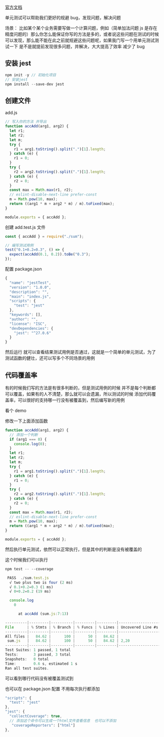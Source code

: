 [官方文档](https://jestjs.io/zh-Hans/docs/getting-started)

单元测试可以帮助我们更好的规避 bug，发现问题，解决问题

场景： 比如某个某个业务需要写做一个计算问题，例如（简单加法问题 js 是存在精度问题的）那么你怎么能保证你写的方法是多的，或者说这些问题在测试的时候可以发现，那么能不能在此之前就规避这些问题呢，如果我门写一个用单元测试测试一下 是不是就提前发现很多问题，并解决，大大提高了效率 减少了 bug

## 安装 jest

```js
npm init -y // 初始化项目
// 安装jest
npm install --save-dev jest
```

## 创建文件

add.js

```js
// 写入你的方法 并导出
function accAdd(arg1, arg2) {
  let r1;
  let r2;
  let m;
  try {
    r1 = arg1.toString().split(".")[1].length;
  } catch (e) {
    r1 = 0;
  }
  try {
    r2 = arg2.toString().split(".")[1].length;
  } catch (e) {
    r2 = 0;
  }
  const max = Math.max(r1, r2);
  // eslint-disable-next-line prefer-const
  m = Math.pow(10, max);
  return ((arg1 * m + arg2 * m) / m).toFixed(max);
}

module.exports = { accAdd };
```

创建 add.test.js 文件

```js
const { accAdd } = require("./sum");

// 编写测试用例
test("0.1+0.2=0.3", () => {
  expect(accAdd(0.1, 0.2)).toBe("0.3");
});
```

配置 package.json

```js
{
  "name": "jestTest",
  "version": "1.0.0",
  "description": "",
  "main": "index.js",
  "scripts": {
    "test": "jest"
  },
  "keywords": [],
  "author": "",
  "license": "ISC",
  "devDependencies": {
    "jest": "^27.0.6"
  }
}
```

然后运行 就可以查看结果测试用例是否通过，这就是一个简单的单元测试，为了测试函数的健壮，还可以写多个不同场景的用例

## 代码覆盖率

有的时候我们写的方法是有很多判断的，但是测试用例的时候 并不是每个判断都可以覆盖，如果有的人不清楚，那么就可以会遗漏，所以测试的时候 添加代码覆盖率，可以很好的支持哪一行没有被覆盖到，然后编写新的用例

看个 demo

修改一下上面添加函数

```js
function accAdd(arg1, arg2) {
  // 添加一个判断
  if (arg1 === 0) {
    console.log(0);
  }
  let r1;
  let r2;
  let m;
  try {
    r1 = arg1.toString().split(".")[1].length;
  } catch (e) {
    r1 = 0;
  }
  try {
    r2 = arg2.toString().split(".")[1].length;
  } catch (e) {
    r2 = 0;
  }
  const max = Math.max(r1, r2);
  // eslint-disable-next-line prefer-const
  m = Math.pow(10, max);
  return ((arg1 * m + arg2 * m) / m).toFixed(max);
}

module.exports = { accAdd };
```

然后执行单元测试，依然可以正常执行，但是其中的判断是没有被覆盖的

这个时候我们可以执行

```js
npm test -- --coverage
```

```js
 PASS  ./sum.test.js
  √ two plus two is four (2 ms)
  √ 0.1+0.2=0.3 (1 ms)
  √ 0+0.2=0.2 (19 ms)

  console.log
    0

      at accAdd (sum.js:7:13)

----------|---------|----------|---------|---------|-------------------
File      | % Stmts | % Branch | % Funcs | % Lines | Uncovered Line #s
----------|---------|----------|---------|---------|-------------------
All files |   84.62 |      100 |      50 |   84.62 |
 sum.js   |   84.62 |      100 |      50 |   84.62 | 2,20
----------|---------|----------|---------|---------|-------------------
Test Suites: 1 passed, 1 total
Tests:       3 passed, 3 total
Snapshots:   0 total
Time:        0.6 s, estimated 1 s
Ran all test suites.
```

可以看到哪行代码没有被覆盖测试到

也可以在 package.json 配置 不用每次执行都添加

```js
"scripts": {
  "test": "jest"
},
"jest": {
  "collectCoverage": true,
  // 添加这个命令可以生成一个html文件查看信息  也可以不添加
   "coverageReporters": ["html"]
},
```
